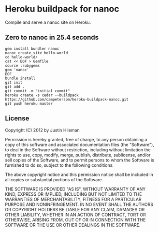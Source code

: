 # Heroku buildpack for nanoc

Compile and serve a nanoc site on Heroku.


## Zero to nanoc in 25.4 seconds

    gem install bundler nanoc
    nanoc create_site hello-world
    cd hello-world/
    cat << EOF > Gemfile
    source :rubygems
    gem 'nanoc'
    EOF
    bundle install
    git init
    git add .
    git commit -m "initial commit"
    heroku create -s cedar --buildpack https://github.com/campeterson/heroku-buildpack-nanoc.git
    git push heroku master


## License

Copyright (C) 2012 by Justin Hileman

Permission is hereby granted, free of charge, to any person obtaining a copy of this software and associated documentation files (the "Software"), to deal in the Software without restriction, including without limitation the rights to use, copy, modify, merge, publish, distribute, sublicense, and/or sell copies of the Software, and to permit persons to whom the Software is furnished to do so, subject to the following conditions:

The above copyright notice and this permission notice shall be included in all copies or substantial portions of the Software.

THE SOFTWARE IS PROVIDED "AS IS", WITHOUT WARRANTY OF ANY KIND, EXPRESS OR IMPLIED, INCLUDING BUT NOT LIMITED TO THE WARRANTIES OF MERCHANTABILITY, FITNESS FOR A PARTICULAR PURPOSE AND NONINFRINGEMENT. IN NO EVENT SHALL THE AUTHORS OR COPYRIGHT HOLDERS BE LIABLE FOR ANY CLAIM, DAMAGES OR OTHER LIABILITY, WHETHER IN AN ACTION OF CONTRACT, TORT OR OTHERWISE, ARISING FROM, OUT OF OR IN CONNECTION WITH THE SOFTWARE OR THE USE OR OTHER DEALINGS IN THE SOFTWARE.
